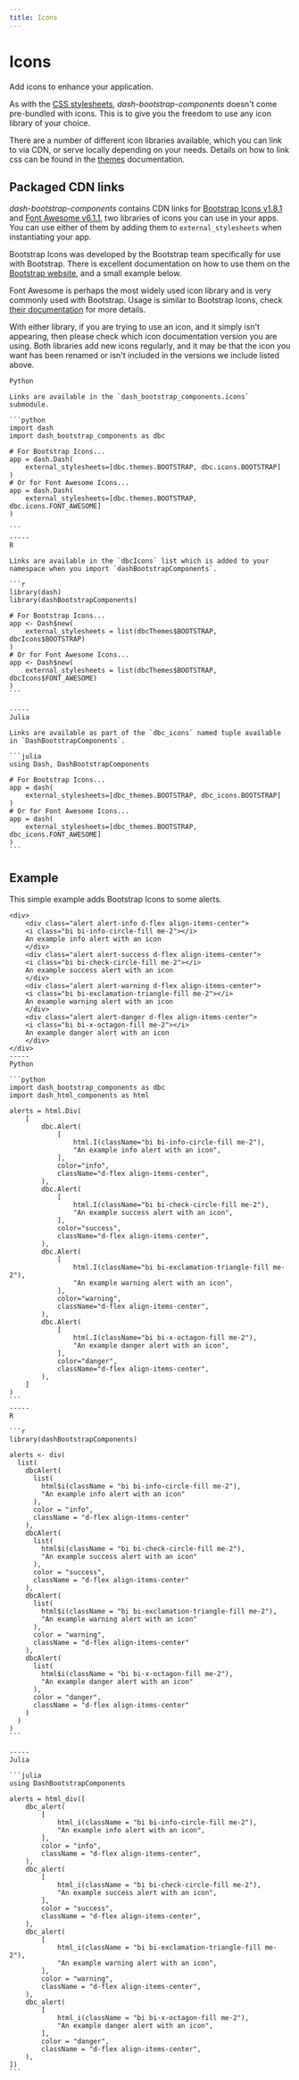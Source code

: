 ```yaml
---
title: Icons
---
```


# Icons

<p class="lead">Add icons to enhance your application.</p>

As with the [CSS stylesheets](/docs/themes), _dash-bootstrap-components_ doesn't come pre-bundled with icons. This is to give you the freedom to use any icon library of your choice.

There are a number of different icon libraries available, which you can link to via CDN, or serve locally depending on your needs. Details on how to link css can be found in the [themes](/docs/themes) documentation.

## Packaged CDN links

_dash-bootstrap-components_ contains CDN links for [Bootstrap Icons v1.8.1](https://icons.getbootstrap.com/) and [Font Awesome v6.1.1](https://fontawesome.com/), two libraries of icons you can use in your apps. You can use either of them by adding them to `external_stylesheets` when instantiating your app.

Bootstrap Icons was developed by the Bootstrap team specifically for use with Bootstrap. There is excellent documentation on how to use them on the [Bootstrap website](https://icons.getbootstrap.com/#usage), and a small example below.

Font Awesome is perhaps the most widely used icon library and is very commonly used with Bootstrap. Usage is similar to Bootstrap Icons, check [their documentation](https://fontawesome.com/docs/web/add-icons/how-to#add-icons-to-html) for more details.

With either library, if you are trying to use an icon, and it simply isn't appearing, then please check which icon documentation version you are using. Both libraries add new icons regularly, and it may be that the icon you want has been renamed or isn't included in the versions we include listed above.

~~~bootstrap-tabs
Python

Links are available in the `dash_bootstrap_components.icons` submodule.

```python
import dash
import dash_bootstrap_components as dbc

# For Bootstrap Icons...
app = dash.Dash(
    external_stylesheets=[dbc.themes.BOOTSTRAP, dbc.icons.BOOTSTRAP]
)
# Or for Font Awesome Icons...
app = dash.Dash(
    external_stylesheets=[dbc.themes.BOOTSTRAP, dbc.icons.FONT_AWESOME]
)

```
-----
R

Links are available in the `dbcIcons` list which is added to your namespace when you import `dashBootstrapComponents`.

```r
library(dash)
library(dashBootstrapComponents)

# For Bootstrap Icons...
app <- Dash$new(
    external_stylesheets = list(dbcThemes$BOOTSTRAP, dbcIcons$BOOTSTRAP)
)
# Or for Font Awesome Icons...
app <- Dash$new(
    external_stylesheets = list(dbcThemes$BOOTSTRAP, dbcIcons$FONT_AWESOME)
)
```

-----
Julia

Links are available as part of the `dbc_icons` named tuple available in `DashBootstrapComponents`.

```julia
using Dash, DashBootstrapComponents

# For Bootstrap Icons...
app = dash(
    external_stylesheets=[dbc_themes.BOOTSTRAP, dbc_icons.BOOTSTRAP]
)
# Or for Font Awesome Icons...
app = dash(
    external_stylesheets=[dbc_themes.BOOTSTRAP, dbc_icons.FONT_AWESOME]
)
```
~~~

## Example

This simple example adds Bootstrap Icons to some alerts.

~~~bootstrap-example-tabs
<div>
    <div class="alert alert-info d-flex align-items-center">
    <i class="bi bi-info-circle-fill me-2"></i>
    An example info alert with an icon
    </div>
    <div class="alert alert-success d-flex align-items-center">
    <i class="bi bi-check-circle-fill me-2"></i>
    An example success alert with an icon
    </div>
    <div class="alert alert-warning d-flex align-items-center">
    <i class="bi bi-exclamation-triangle-fill me-2"></i>
    An example warning alert with an icon
    </div>
    <div class="alert alert-danger d-flex align-items-center">
    <i class="bi bi-x-octagon-fill me-2"></i>
    An example danger alert with an icon
    </div>
</div>
-----
Python

```python
import dash_bootstrap_components as dbc
import dash_html_components as html

alerts = html.Div(
    [
        dbc.Alert(
            [
                html.I(className="bi bi-info-circle-fill me-2"),
                "An example info alert with an icon",
            ],
            color="info",
            className="d-flex align-items-center",
        ),
        dbc.Alert(
            [
                html.I(className="bi bi-check-circle-fill me-2"),
                "An example success alert with an icon",
            ],
            color="success",
            className="d-flex align-items-center",
        ),
        dbc.Alert(
            [
                html.I(className="bi bi-exclamation-triangle-fill me-2"),
                "An example warning alert with an icon",
            ],
            color="warning",
            className="d-flex align-items-center",
        ),
        dbc.Alert(
            [
                html.I(className="bi bi-x-octagon-fill me-2"),
                "An example danger alert with an icon",
            ],
            color="danger",
            className="d-flex align-items-center",
        ),
    ]
)
```
-----
R

```r
library(dashBootstrapComponents)

alerts <- div(
  list(
    dbcAlert(
      list(
        html$i(className = "bi bi-info-circle-fill me-2"),
        "An example info alert with an icon"
      ),
      color = "info",
      className = "d-flex align-items-center"
    ),
    dbcAlert(
      list(
        html$i(className = "bi bi-check-circle-fill me-2"),
        "An example success alert with an icon"
      ),
      color = "success",
      className = "d-flex align-items-center"
    ),
    dbcAlert(
      list(
        html$i(className = "bi bi-exclamation-triangle-fill me-2"),
        "An example warning alert with an icon"
      ),
      color = "warning",
      className = "d-flex align-items-center"
    ),
    dbcAlert(
      list(
        html$i(className = "bi bi-x-octagon-fill me-2"),
        "An example danger alert with an icon"
      ),
      color = "danger",
      className = "d-flex align-items-center"
    )
  )
)
```

-----
Julia

```julia
using DashBootstrapComponents

alerts = html_div([
    dbc_alert(
        [
            html_i(className = "bi bi-info-circle-fill me-2"),
            "An example info alert with an icon",
        ],
        color = "info",
        className = "d-flex align-items-center",
    ),
    dbc_alert(
        [
            html_i(className = "bi bi-check-circle-fill me-2"),
            "An example success alert with an icon",
        ],
        color = "success",
        className = "d-flex align-items-center",
    ),
    dbc_alert(
        [
            html_i(className = "bi bi-exclamation-triangle-fill me-2"),
            "An example warning alert with an icon",
        ],
        color = "warning",
        className = "d-flex align-items-center",
    ),
    dbc_alert(
        [
            html_i(className = "bi bi-x-octagon-fill me-2"),
            "An example danger alert with an icon",
        ],
        color = "danger",
        className = "d-flex align-items-center",
    ),
])
```
~~~
